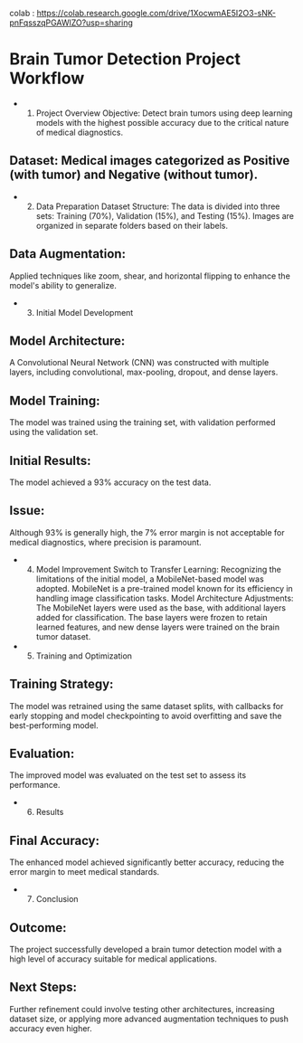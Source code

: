 colab : https://colab.research.google.com/drive/1XocwmAE5I2O3-sNK-pnFqsszqPGAWlZO?usp=sharing

# Brain Tumor Detection Project Workflow
- 1. Project Overview
Objective: Detect brain tumors using deep learning models with the highest possible accuracy due to the critical nature of medical diagnostics.
## Dataset: Medical images categorized as Positive (with tumor) and Negative (without tumor).
- 2. Data Preparation
Dataset Structure:
The data is divided into three sets: Training (70%), Validation (15%), and Testing (15%).
Images are organized in separate folders based on their labels.
## Data Augmentation:
Applied techniques like zoom, shear, and horizontal flipping to enhance the model's ability to generalize.
- 3. Initial Model Development
## Model Architecture:
A Convolutional Neural Network (CNN) was constructed with multiple layers, including convolutional, max-pooling, dropout, and dense layers.
## Model Training:
The model was trained using the training set, with validation performed using the validation set.
## Initial Results:
The model achieved a 93% accuracy on the test data.
## Issue:
Although 93% is generally high, the 7% error margin is not acceptable for medical diagnostics, where precision is paramount.
- 4. Model Improvement
Switch to Transfer Learning:
Recognizing the limitations of the initial model, a MobileNet-based model was adopted. MobileNet is a pre-trained model known for its efficiency in handling image classification tasks.
Model Architecture Adjustments:
The MobileNet layers were used as the base, with additional layers added for classification. The base layers were frozen to retain learned features, and new dense layers were trained on the brain tumor dataset.
- 5. Training and Optimization
## Training Strategy:

The model was retrained using the same dataset splits, with callbacks for early stopping and model checkpointing to avoid overfitting and save the best-performing model.
## Evaluation:

The improved model was evaluated on the test set to assess its performance.
- 6. Results
## Final Accuracy:
The enhanced model achieved significantly better accuracy, reducing the error margin to meet medical standards.
- 7. Conclusion
## Outcome:
The project successfully developed a brain tumor detection model with a high level of accuracy suitable for medical applications.
## Next Steps:
Further refinement could involve testing other architectures, increasing dataset size, or applying more advanced augmentation techniques to push accuracy even higher.
